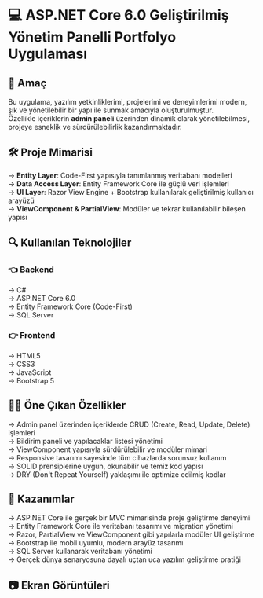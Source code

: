  # 💻 ASP.NET Core 6.0 Geliştirilmiş Yönetim Panelli Portfolyo Uygulaması 

## 🔗 Amaç

Bu uygulama, yazılım yetkinliklerimi, projelerimi ve deneyimlerimi modern, şık ve yönetilebilir bir yapı ile sunmak amacıyla oluşturulmuştur.  
Özellikle içeriklerin **admin paneli** üzerinden dinamik olarak yönetilebilmesi, projeye esneklik ve sürdürülebilirlik kazandırmaktadır.

## 🛠 Proje Mimarisi

-> **Entity Layer**: Code-First yapısıyla tanımlanmış veritabanı modelleri  
-> **Data Access Layer**: Entity Framework Core ile güçlü veri işlemleri  
-> **UI Layer**: Razor View Engine + Bootstrap kullanılarak geliştirilmiş kullanıcı arayüzü  
-> **ViewComponent & PartialView**: Modüler ve tekrar kullanılabilir bileşen yapısı

## 🔍 Kullanılan Teknolojiler

### 👈 Backend  
-> C#  
-> ASP.NET Core 6.0  
-> Entity Framework Core (Code-First)  
-> SQL Server  

### 👉 Frontend  
-> HTML5  
-> CSS3  
-> JavaScript  
-> Bootstrap 5  

## 🤌🏼 Öne Çıkan Özellikler

-> Admin panel üzerinden içeriklerde CRUD (Create, Read, Update, Delete) işlemleri  
-> Bildirim paneli ve yapılacaklar listesi yönetimi  
-> ViewComponent yapısıyla sürdürülebilir ve modüler mimari  
-> Responsive tasarımı sayesinde tüm cihazlarda sorunsuz kullanım  
-> SOLID prensiplerine uygun, okunabilir ve temiz kod yapısı  
-> DRY (Don't Repeat Yourself) yaklaşımı ile optimize edilmiş kodlar

## 🏅 Kazanımlar

-> ASP.NET Core ile gerçek bir MVC mimarisinde proje geliştirme deneyimi  
-> Entity Framework Core ile veritabanı tasarımı ve migration yönetimi  
-> Razor, PartialView ve ViewComponent gibi yapılarla modüler UI geliştirme  
-> Bootstrap ile mobil uyumlu, modern arayüz tasarımı  
-> SQL Server kullanarak veritabanı yönetimi  
-> Gerçek dünya senaryosuna dayalı uçtan uca yazılım geliştirme pratiği

## 📷 Ekran Görüntüleri



